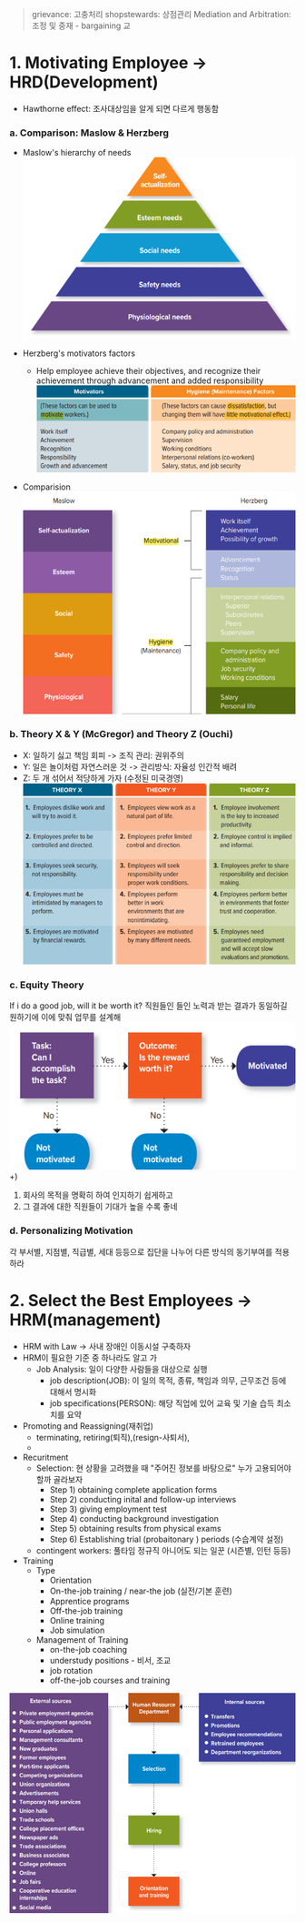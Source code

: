> grievance: 고충처리
> shopstewards: 상점관리
> Mediation and Arbitration: 조정 및 중재 - bargaining 교
# 1. Motivating Employee -> HRD(Development)
- Hawthorne effect: 조사대상임을 알게 되면 다르게 행동함
### a. Comparison: Maslow & Herzberg
- Maslow's hierarchy of needs
	![](resource/Pasted%20image%2020231023173959.png)

- Herzberg's motivators factors
	- Help employee achieve their objectives, and recognize their achievement through advancement and added responsibility
![](resource/Pasted%20image%2020231023174150.png)

- Comparision
![](resource/Pasted%20image%2020231023174235.png)



### b. Theory X & Y (McGregor) and Theory Z (Ouchi)
- X: 일하기 싫고 책임 회피 -> 조직 관리: 권위주의
- Y:  일은 놀이처럼 자연스러운 것 -> 관리방식: 자율성 인간적 배려
- Z: 두 개 섞어서 적당하게 가자 (수정된 미국경영)
![](resource/Pasted%20image%2020231023181604.png)


### c. Equity Theory
If i do a good job, will it be worth it?
직원들인 들인 노력과 받는 결과가 동일하길 원하기에 이에 맞춰 업무를 설계해
![](resource/Pasted%20image%2020231023182147.png)
+) 
1. 회사의 목적을 명확히 하여 인지하기 쉽게하고
2. 그 결과에 대한 직원들이 기대가 높을 수록 좋네
###  d. Personalizing Motivation
각 부서별, 지점별, 직급별, 세대 등등으로 집단을 나누어 다른 방식의 동기부여를 적용하라


# 2. Select the Best Employees -> HRM(management)

- HRM with Law -> 사내 장애인 이동시설 구축하자
- HRM이 필요한 기준 중 하나라도 알고 가
	- Job Analysis: 일이 다양한 사람들을 대상으로 실행
		- job description(JOB): 이 일의 목적, 종류, 책임과 의무, 근무조건 등에 대해서 명시화
		- job specifications(PERSON): 해당 직업에 있어 교육 및 기술 습득 최소치를 요약
- Promoting and Reassigning(재취업)
	- terminating, retiring(퇴직),(resign-사퇴서), 
	- 
- Recuritment
	- Selection: 현 상황을 고려했을 때 "주어진 정보를 바탕으로" 누가 고용되어야 할까 골라보자 
		- Step 1) obtaining complete application forms
		- Step 2) conducting inital and follow-up interviews
		- Step 3) giving employment test
		- Step 4) conducting background investigation
		- Step 5) obtaining results from physical exams
		- Step 6) Establishing trial (probaitonary ) periods (수습계약 설정)
	- contingent workers: 풀타임 정규직 아니어도 되는 일꾼 (시즌별, 인턴 등등)
- Training
	- Type
		- Orientation
		- On-the-job training / near-the job (실전/기본 훈련)
		- Apprentice programs
		- Off-the-job training
		- Online training
		- Job simulation 
	- Management of Training
		- on-the-job coaching
		- understudy positions - 비서, 조교
		- job rotation
		- off-the-job courses and training

![](resource/Pasted%20image%2020231023184107.png)


